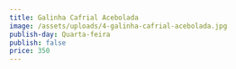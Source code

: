 ```yaml
---
title: Galinha Cafrial Acebolada
image: /assets/uploads/4-galinha-cafrial-acebolada.jpg
publish-day: Quarta-feira
publish: false
price: 350
---
```

